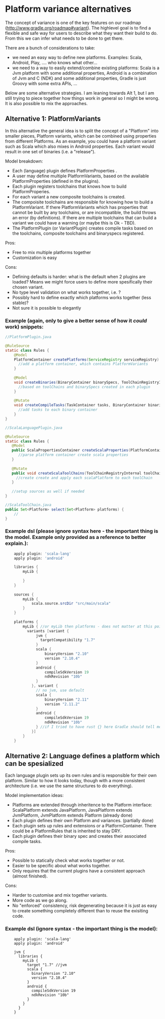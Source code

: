 # Platform variance alternatives
The concept of variance is one of the key features on our roadmap (http://www.gradle.org/roadmap#variant).
The highlevel goal is to find a flexible and safe way for users to describe what they want their build to do.
From this we can infer what needs to be done to get there.

There are a bunch of considerations to take:

- we need an easy way to define new platforms. Examples: Scala, Android, Play, .... who knows what other...
- we need to a way to easily extend/combine existing platforms: Scala is a Jvm platform with some additional properties, Android is a combination of Jvm and C (NDK) and some additional properties, Gradle is just Groovy with some extra APIs, ...

Below are some alternative strategies. I am leaning towards Alt 1, but I am still trying to piece together how things work in general so I might be wrong. It is also possible to mix the approaches.

## Alternative 1: PlatformVariants
In this alternative the general idea is to split the concept of a "Platform" into smaller pieces, Platform variants, which can be combined using properties from different Platforms. As an example, you could have a platform variant such as Scala which also mixes in Android properties. Each variant would result in one set of binaries (i.e. a "release").

Model breakdown:
- Each (language) plugin defines PlatformProperties .
- A user may define multiple PlatformVariants, based on the available PlatformProperties (defined in the plugins).
- Each plugin registers toolchains that knows how to build PlatformProperies.
- For each variant a new composite toolchains is created.
- The compoisite toolchains are responsible for knowing how to build a PlatformVariant. If there PlatformVariants which has properties that cannot be built by any toolchains, or are incompatible, the build throws an error (by definitions). If there are multiple toolchains that can build a variant we could have a warning (or maybe this is Ok - TBD). 
- The PlatformPlugin (or VariantPlugin) creates compile tasks based on the toolchains, composite toolchains and binaryspecs registered.

Pros:

- Free to mix multiple platforms together
- Customization is easy

Cons:

- Defining defaults is harder: what is the default when 2 plugins are loaded? Means we might force users to define more spesifically their chosen variant.
- No type level validation on what works together, i.e. ?
- Possibly hard to define exactly which platforms works together (less stable)?
- Not sure it is possible to elegantly

### Example (again, only to give a better sense of how it _could_ work) snippets:
```java
//PlatformPlugin.java

@RuleSource
static class Rules {
    @Model
    PlatformContainer createPlatforms(ServiceRegistry serviceRegistry) {
      //add a platform container, which contains PlatformVariants
    }
    
    @Model
    void createBinaries(BinaryContainer binarySpecs, ToolChainRegistryInternal toolChains, ...) {
      //based on toolChains and binarySpecs created in each plugin
    }
    
    @Mutate
    void createCompileTasks(TaskContainer tasks, BinaryContainer binaries) {
      //add tasks to each binary container
    }
}

//ScalaLanguagePlugin.java

@RuleSource
static class Rules {
   @Model
   public ScalaPropertiesContainer createScalaProperties(PlatformContainer platforms) {
      //parse platform container create scala properties
   }
   
   @Mutate
   public void createScalaToolChains(ToolChainRegistryInternal toolChains, BinaryContainer binarySpecs, ScalaPlatformContainer scalaPlatforms) {
     //create create and apply each scalaPlatform to each toolChain
   }
   
   //setup sources as well if needed
}

//ScalaToolChain.java
public Set<Platform> select(Set<Platform> platforms) {
    //
}
```

### Example dsl (please ignore syntax here - the important thing is the model. Example only provided as a reference to better explain.):
```groovy
    apply plugin: 'scala-lang'
    apply plugin: 'android'

    libraries {
        myLib {
            
        }
    }
    
    sources {
        myLib {
            scala.source.srcDir "src/main/scala"
        }
    }
    
    platforms {
        myLib { //or myLib then platforms - does not matter at this point
          variants [variant {
              jvm {
                targetCompatibility "1.7"
              }
              scala {
                  binaryVersion "2.10"
                  version "2.10.4"
              }
              android {
                  compileSdkVersion 19
                  ndkRevision "10b"
              }
            }, variant {
              // no jvm, use default
              scala {
                  binaryVersion "2.11"
                  version "2.11.2"
              }
              android {
                  compileSdkVersion 19
                  ndkRevision "10b"
              } //if I tried to have rust {} here Gradle should tell me that there is no toolChain that can build scala, android and rust
            }]
        }
    }
```

## Alternative 2: Language defines a platform which can be spesialized
Each language plugin sets up its own rules and is responsible for their own platform. Similar to how it looks today, though with a more consistent architecture (i.e. we use the same structures to do everything). 

Model implementation ideas:
- Platforms are extended through inheritence to the Platform interface: ScalaPlatform extends JavaPlatform, JavaPlatform extends JvmPlatform, JvmPlatform extends Platform (already done)
- Each plugin defines their own Platform and variances.  (partially done)
- Each plugin sets up rules and extensions or a PlatformContainer. There could be a PlatformRules that is inherited to stay DRY. 
- Each plugin defines their binary spec and creates their associated compile tasks.

Pros:

- Possible to statically check what works together or not.
- Easier to be specific about what works together.
- Only requires that the current plugins have a consistent approach (almost finished).

Cons:

- Harder to customise and mix together variants.
- More code as we go along.
- No "enforced" consistency, risk degenerating because it is just as easy to create something completely different than to reuse the exisiting code.

### Example dsl (ignore syntax - the important thing is the model):
```
    apply plugin: 'scala-lang'
    apply plugin: 'android'

    jvm {
      libraries {
        myLib {
          target "1.7" //jvm
          scala {
            binaryVersion "2.10"
            version "2.10.4"
          }
          android {
            compileSdkVersion 19
            ndkRevision "10b"
          }
        }
      }
    }
```
